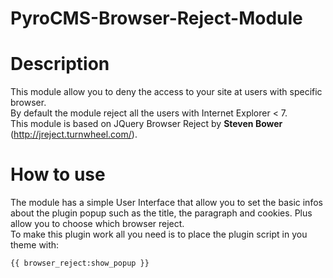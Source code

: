 PyroCMS-Browser-Reject-Module
=============================

# Description #  

This module allow you to deny the access to your site at users with specific browser.  
By default the module reject all the users with Internet Explorer < 7.  
This module is based on JQuery Browser Reject by **Steven Bower** (http://jreject.turnwheel.com/).  

#  How to use #
The module has a simple User Interface that allow you to set the basic infos about the plugin popup such as the title, the paragraph and cookies. Plus allow you to choose which browser reject.  
To make this plugin work all you need is to place the plugin script in you theme with:  

`{{ browser_reject:show_popup }}`
